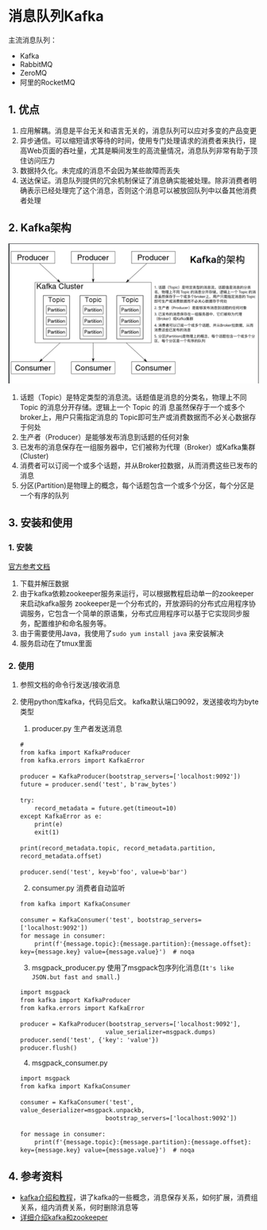 # 消息队列Kafka

主流消息队列：
- Kafka
- RabbitMQ
- ZeroMQ
- 阿里的RocketMQ

## 1. 优点
1. 应用解耦。消息是平台无关和语言无关的，消息队列可以应对多变的产品变更
2. 异步通信。可以缩短请求等待的时间，使用专门处理请求的消费者来执行，提高Web页面的吞吐量，尤其是瞬间发生的高流量情况，消息队列非常有助于顶住访问压力
3. 数据持久化。未完成的消息不会因为某些故障而丢失
4. 送达保证。消息队列提供的冗余机制保证了消息确实能被处理。除非消费者明确表示已经处理完了这个消息，否则这个消息可以被放回队列中以备其他消费者处理

## 2. Kafka架构
![架构图](/assets/kafka_01.png)
1. 话题（Topic）是特定类型的消息流。话题值是消息的分类名，物理上不同 Topic 的消息分开存储。逻辑上一个 Topic 的消
息虽然保存于一个或多个broker上，用户只需指定消息的 Topic即可生产或消费数据而不必关心数据存于何处
2. 生产者（Producer）是能够发布消息到话题的任何对象
3. 已发布的消息保存在一组服务器中，它们被称为代理（Broker）或Kafka集群(Cluster)
4. 消费者可以订阅一个或多个话题，并从Broker拉数据，从而消费这些已发布的消息
5. 分区(Partition)是物理上的概念，每个话题包含一个或多个分区，每个分区是一个有序的队列

## 3. 安装和使用

### 1. 安装
[官方参考文档](https://kafka.apache.org/quickstart)
1. 下载并解压数据
2. 由于kafka依赖zookeeper服务来运行，可以根据教程启动单一的zookeeper来启动kafka服务
    zookeeper是一个分布式的，开放源码的分布式应用程序协调服务，它包含一个简单的原语集，分布式应用程序可以基于它实现同步服务，配置维护和命名服务等。
3. 由于需要使用Java，我使用了`sudo yum install java` 来安装解决
4. 服务启动在了tmux里面

### 2. 使用
1. 参照文档的命令行发送/接收消息
2. 使用python库kafka，代码见后文。
    kafka默认端口9092，发送接收均为byte类型
    1. producer.py  生产者发送消息
    ```
    # 
    from kafka import KafkaProducer
    from kafka.errors import KafkaError

    producer = KafkaProducer(bootstrap_servers=['localhost:9092'])
    future = producer.send('test', b'raw_bytes')

    try:
        record_metadata = future.get(timeout=10)
    except KafkaError as e:
        print(e)
        exit(1)

    print(record_metadata.topic, record_metadata.partition, record_metadata.offset)

    producer.send('test', key=b'foo', value=b'bar') 
    ```

    2. consumer.py  消费者自动监听
    ```
    from kafka import KafkaConsumer

    consumer = KafkaConsumer('test', bootstrap_servers=['localhost:9092'])
    for message in consumer:
        print(f'{message.topic}:{message.partition}:{message.offset}: key={message.key} value={message.value}')  # noqa
    ```

    3. msgpack_producer.py  使用了msgpack包序列化消息(`It's like JSON.but fast and small.`)
    ```
    import msgpack
    from kafka import KafkaProducer
    from kafka.errors import KafkaError

    producer = KafkaProducer(bootstrap_servers=['localhost:9092'],
                            value_serializer=msgpack.dumps)
    producer.send('test', {'key': 'value'})
    producer.flush()
    ```

    4. msgpack_consumer.py
    ```
    import msgpack
    from kafka import KafkaConsumer

    consumer = KafkaConsumer('test', value_deserializer=msgpack.unpackb,
                            bootstrap_servers=['localhost:9092'])

    for message in consumer:
        print(f'{message.topic}:{message.partition}:{message.offset}: key={message.key} value={message.value}')  # noqa
    ```


## 4. 参考资料
- [kafka介绍和教程](https://lotabout.me/2018/kafka-introduction/)，讲了kafka的一些概念，消息保存关系，如何扩展，消费组关系，组内消费关系，何时删除消息等
- [详细介绍kafka和zookeeper](https://hackernoon.com/thorough-introduction-to-apache-kafka-6fbf2989bbc1)